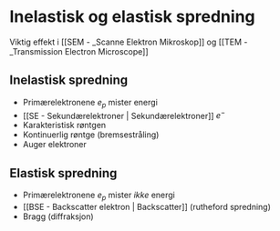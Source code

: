 # Inelastisk og elastisk spredning
Viktig effekt i [[SEM - _Scanne Elektron Mikroskop]] og [[TEM - _Transmission Electron Microscope]]

## Inelastisk spredning
 - Primærelektronene $e_p$ mister energi
 - [[SE - Sekundærelektroner | Sekundærelektroner]]  $e^-$
 - Karakteristisk røntgen
 - Kontinuerlig røntge (bremsestråling)
 - Auger elektroner

## Elastisk spredning
 - Primærelektronene $e_p$ mister _ikke_ energi
 - [[BSE - Backscatter elektron | Backscatter]] (rutheford spredning)
 - Bragg (diffraksjon)